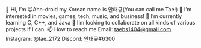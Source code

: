 👋 Hi, I’m @Ahn-droid my Korean name is 안태규(You can call me Tae!)
👀 I’m interested in movies, games, tech, music, and business!
🌱 I’m currently learning C, C++, and Java
💞️ I’m looking to collaborate on all kinds of various projects if I can.
📫 How to reach me
Email: taebs1404@gmail.com
Instagram: @tae_2172
Discord: 안태규#6300
